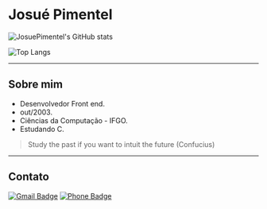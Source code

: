 # Josué Pimentel

![JosuePimentel's GitHub stats](https://github-readme-stats.vercel.app/api?username=JosuePimentel&show_icons=true&theme=dark&include_all_commits=true&locale=pt-br&hide=prs,contribs)

![Top Langs](https://github-readme-stats.vercel.app/api/top-langs/?username=JosuePimentel&layout=pie&locale=pt-br&theme=dark)

---

## Sobre mim

* Desenvolvedor Front end.  
* out/2003.
* Ciências da Computação - IFGO.
* Estudando C.

> Study the past if you want to intuit the future (Confucius)

---

## Contato

[![Gmail Badge](https://img.shields.io/badge/-Gmail-fff?style=for-the-badge&logo=Gmail&logoColor=D3000B&link=mailto:josue.farias.pimentel@gmail.com)](mailto:josue.farias.pimentel@gmail.com)
[![Phone Badge](https://img.shields.io/badge/-Phone-fff?style=for-the-badge&logo=Whatsapp&logoColor=Brightgreen&link=https://wa.me/64981120169)](https://wa.me/64981120169)
